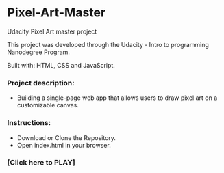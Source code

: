 # Pixel-Art-Master
Udacity Pixel Art master project

This project was developed through the Udacity - Intro to programming Nanodegree Program.

Built with: HTML, CSS and JavaScript.

### Project description:
- Building a single-page web app that allows users to draw pixel art on a customizable canvas.

### Instructions:
- Download or Clone the Repository.
- Open index.html in your browser.

### [Click here to PLAY]
